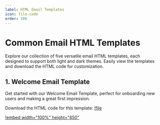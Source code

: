 ```yaml
---
label: HTML Email Templates
icon: file-code
order: 100
---
```


# Common Email HTML Templates

Explore our collection of five versatile email HTML templates, each designed to support both light and dark themes. Easily view the templates and download the HTML code for customization.

## 1. Welcome Email Template

Get started with our Welcome Email Template, perfect for onboarding new users and making a great first impression.

Download the HTML code for this template:
[!file](../../static/code/templates/welcome-email/index.html)

[!embed width="100%" height="450"](../../static/code/templates/welcome-email/index.html)